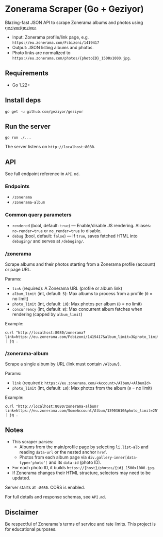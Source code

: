 # Zonerama Scraper (Go + Geziyor)

Blazing-fast JSON API to scrape Zonerama albums and photos using [geziyor/geziyor](https://github.com/geziyor/geziyor).

- Input: Zonerama profile/link page, e.g. `https://eu.zonerama.com/Fcbizoni/1419417`
- Output: JSON listing albums and photos.
- Photo links are normalized to `https://eu.zonerama.com/photos/{photoID}_1500x1000.jpg`.

## Requirements
- Go 1.22+

## Install deps
```
go get -u github.com/geziyor/geziyor
```

## Run the server
```
go run ./...
```
The server listens on `http://localhost:8080`.

## API

See full endpoint reference in `API.md`.

### Endpoints
- `/zonerama`
- `/zonerama-album`

### Common query parameters
- `rendered` (bool, default: `true`) — Enable/disable JS rendering. Aliases: `no-render=true` or `no_render=true` to disable.
- `debug` (bool, default: `false`) — If `true`, saves fetched HTML into `debuging/` and serves at `/debuging/`.

### /zonerama
Scrape albums and their photos starting from a Zonerama profile (account) or page URL.

Params:
- `link` (required): A Zonerama URL (profile or album link)
- `album_limit` (int, default: `5`): Max albums to process from a profile (`0` = no limit)
- `photo_limit` (int, default: `10`): Max photos per album (`0` = no limit)
- `concurrency` (int, default: `8`): Max concurrent album fetches when rendering (capped by `album_limit`)

Example:
```
curl "http://localhost:8080/zonerama?link=https://eu.zonerama.com/Fcbizoni/1419417&album_limit=3&photo_limit=25" | jq .
```

### /zonerama-album
Scrape a single album by URL (link must contain `/Album/`).

Params:
- `link` (required): `https://eu.zonerama.com/<Account>/Album/<AlbumId>`
- `photo_limit` (int, default: `10`): Max photos from the album (`0` = no limit)

Example:
```
curl "http://localhost:8080/zonerama-album?link=https://eu.zonerama.com/SomeAccount/Album/13903610&photo_limit=25" | jq .
```

## Notes
- This scraper parses:
  - Albums from the main/profile page by selecting `li.list-alb` and reading `data-url` or the nested anchor `href`.
  - Photos from each album page via `div.gallery-inner[data-type='photo']` and its `data-id` (photo ID).
- For each photo ID, it builds `https://{host}/photos/{id}_1500x1000.jpg`.
- If Zonerama changes their HTML structure, selectors may need to be updated.

Server starts at `:8080`. CORS is enabled.

For full details and response schemas, see `API.md`.

## Disclaimer
Be respectful of Zonerama's terms of service and rate limits. This project is for educational purposes.
